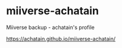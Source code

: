# miiverse-achatain
Miiverse backup - achatain's profile

https://achatain.github.io/miiverse-achatain/
